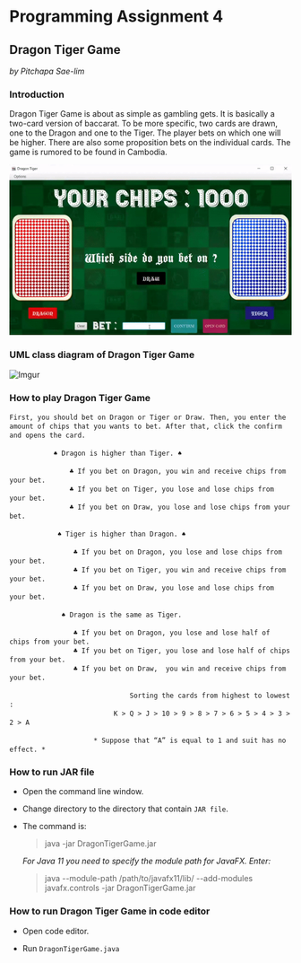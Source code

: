 # Programming Assignment 4
## Dragon Tiger Game

*by Pitchapa Sae-lim*

### Introduction
    
Dragon Tiger Game is about as simple as gambling gets. It is basically a two-card version of baccarat. To be more specific, two cards are drawn, one to the Dragon and one to the Tiger. The player bets on which one will be higher. There are also some proposition bets on the individual cards. The game is rumored to be found in Cambodia.


![pa4-PitchapaSaelim](dragontiger.gif)


### UML class diagram of Dragon Tiger Game


![Imgur](https://i.imgur.com/wqeYVKu.png)


### How to play Dragon Tiger Game

    First, you should bet on Dragon or Tiger or Draw. Then, you enter the amount of chips that you wants to bet. After that, click the confirm and opens the card.
      
               ♠ Dragon is higher than Tiger. ♠

                   ♣ If you bet on Dragon, you win and receive chips from your bet.
                   ♣ If you bet on Tiger, you lose and lose chips from your bet.
                   ♣ If you bet on Draw, you lose and lose chips from your bet.

                ♠ Tiger is higher than Dragon. ♠
      
                    ♣ If you bet on Dragon, you lose and lose chips from your bet.
                    ♣ If you bet on Tiger, you win and receive chips from your bet.
                    ♣ If you bet on Draw, you lose and lose chips from your bet. 

                 ♠ Dragon is the same as Tiger. 

                    ♣ If you bet on Dragon, you lose and lose half of chips from your bet.
                    ♣ If you bet on Tiger, you lose and lose half of chips from your bet.
                    ♣ If you bet on Draw,  you win and receive chips from your bet.

                                  Sorting the cards from highest to lowest :
                              K > Q > J > 10 > 9 > 8 > 7 > 6 > 5 > 4 > 3 > 2 > A
   
                         * Suppose that “A” is equal to 1 and suit has no effect. *


### How to run JAR file

* Open the command line window.

* Change directory to the directory that contain `JAR file`.

* The command is:

    > java -jar DragonTigerGame.jar

    *For Java 11 you need to specify the module path for JavaFX. Enter:*

    > java --module-path /path/to/javafx11/lib/ --add-modules javafx.controls -jar DragonTigerGame.jar


### How to run Dragon Tiger Game in code editor

* Open code editor.

* Run `DragonTigerGame.java`


